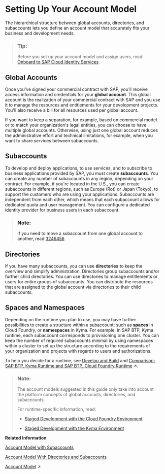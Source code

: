 <!-- loio2db81f42f5194454beecde6cd4994dda -->

# Setting Up Your Account Model

The hierarchical structure between global accounts, directories, and subaccounts lets you define an account model that accurately fits your business and development needs.



> ### Tip:  
> Before you set up your account model and assign users, read [Onboard to SAP Cloud Identity Services](../onboard-to-sap-cloud-identity-services-9c897ee.md).



<a name="loio2db81f42f5194454beecde6cd4994dda__section_avw_5vk_31c"/>

## Global Accounts

Once you've signed your commercial contract with SAP, you'll receive access information and credentials for your **global account**. This global account is the realization of your commercial contract with SAP and you use it to manage the resources and entitlements for your development projects. You'll also receive a bill for all resources used per global account.

If you want to keep a separation, for example, based on commercial model or to match your organization's legal entities, you can choose to have multiple global accounts. Otherwise, using just one global account reduces the administrative effort and technical limitations, for example, when you want to share services between subaccounts.



<a name="loio2db81f42f5194454beecde6cd4994dda__section_tjr_vvk_31c"/>

## Subaccounts

To develop and deploy applications, to use services, and to subscribe to business applications provided by SAP, you must create **subaccounts**. You can create any number of subaccounts in any region, depending on your contract. For example, if you're located in the U.S., you can create subaccounts in different regions, such as Europe \(Rot\) or Japan \(Tokyo\), to support the customers who are using your applications. Subaccounts are independent from each other, which means that each subaccount allows for dedicated quota and user management. You can configure a dedicated identity provider for business users in each subaccount.

> ### Note:  
> If you need to move a subaccount from one global account to another, read [3246456](https://me.sap.com/notes/3246456).



<a name="loio2db81f42f5194454beecde6cd4994dda__section_hjh_wvk_31c"/>

## Directories

If you have many subaccounts, you can use **directories** to keep the overview and simplify administration. Directories group subaccounts and/or further child directories. You can use directories to manage entitlements or users for entire groups of subaccounts. You can distribute the resources that are assigned to the global account via directories to their child subaccounts.



<a name="loio2db81f42f5194454beecde6cd4994dda__section_ety_wvk_31c"/>

## Spaces and Namespaces

Depending on the runtime you plan to use, you may have further possibilities to create a structure within a subaccount; such as **spaces** in Cloud Foundry, or **namespaces** in Kyma. For example, in SAP BTP, Kyma runtime, each subaccount corresponds to provisioning one cluster. You can keep the number of required subaccounts minimal by using namespaces within a cluster to set up the structure according to the requirements of your organization and projects with regards to users and authorizations.

To help you decide for a runtime, see [Develop and Build](../develop-and-build-8a44d9c.md) and [Comparison: SAP BTP, Kyma Runtime and SAP BTP, Cloud Foundry Runtime](https://help.sap.com/viewer/8cc4e6b957be41d0b7a07680d1d9bb07/Cloud/en-US/de5c964bd17443409e11c55f4f5dacb7.html "In SAP BTP, you have the choice between several runtimes.") :arrow_upper_right:.

> ### Note:  
> The account models suggested in this guide only take into account the platform concepts of global accounts, directories, and subaccounts.
> 
> For runtime-specific information, read:
> 
> -   [Staged Development with the Cloud Foundry Environment](staged-development-with-the-cloud-foundry-environment-1c5f810.md)
> 
> -   [Staged Development with the Kyma Environment](staged-development-with-the-kyma-environment-ec8a269.md)

**Related Information**  


[Account Model with Subaccounts](account-model-with-subaccounts-049d331.md "This simple account model shows how to structure your global account into three subaccounts, without making use of directories. It can later easily be expanded to make use of directories as further structuring elements.")

[Account Model With Directories and Subaccounts](account-model-with-directories-and-subaccounts-b5a6b58.md#loiob5a6b58694784d0c9f4ff85f9b7336dd "The account models in this section show use cases for directories as structuring elements for your subaccounts.")

[Account Model](https://help.sap.com/viewer/65de2977205c403bbc107264b8eccf4b/Cloud/en-US/8ed4a705efa0431b910056c0acdbf377.html#loio8ed4a705efa0431b910056c0acdbf377 "Learn more about the different types of accounts on SAP BTP and how they relate to each other.") :arrow_upper_right:


